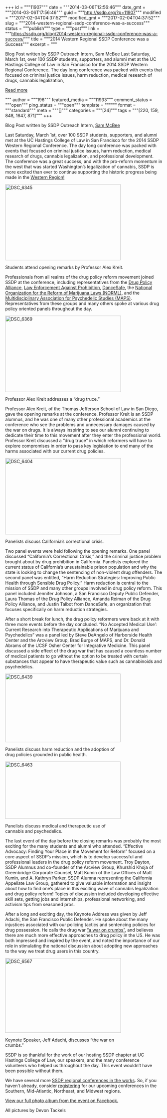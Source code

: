 +++
id = """11907"""
date = """2014-03-06T12:56:46"""
date_gmt = """2014-03-06T17:56:46"""
guid = """http://ssdp.org/?p=11907"""
modified = """2017-02-04T04:37:52"""
modified_gmt = """2017-02-04T04:37:52"""
slug = """2014-western-regional-ssdp-conference-was-a-success"""
status = """publish"""
type = """post"""
link = """https://ssdp.org/blog/2014-western-regional-ssdp-conference-was-a-success/"""
title = """2014 Western Regional SSDP Conference was a Success"""
excerpt = """<p>Blog Post written by SSDP Outreach Intern, Sam McBee Last Saturday, March 1st, over 100 SSDP students, supporters, and alumni met at the UC Hastings College of Law in San Francisco for the 2014 SSDP Western Regional Conference. The day long conference was packed with events that focused on criminal justice issues, harm reduction, medical research of drugs, cannabis legalization,</p>
<div class="h10"></div>
<p><a class="more-link2 flat" href="https://ssdp.org/blog/2014-western-regional-ssdp-conference-was-a-success/">Read more</a></p>
"""
author = """196"""
featured_media = """11933"""
comment_status = """open"""
ping_status = """open"""
template = """"""
format = """standard"""
meta = """[]"""
categories = """[24]"""
tags = """[220, 159, 848, 1647, 871]"""
+++
<p dir="ltr" id="docs-internal-guid-3a976c34-984b-1f7a-9e51-85f9a4f95640" style="text-align: left;">Blog Post written by SSDP Outreach Intern, <a href="http://ssdp.org/about/staff/sam-mcbee/" target="_blank">Sam McBee</a></p>

<p dir="ltr" style="text-align: left;">Last Saturday, March 1st, over 100 SSDP students, supporters, and alumni met at the UC Hastings College of Law in San Francisco for the 2014 SSDP Western Regional Conference. The day long conference was packed with events that focused on criminal justice issues, harm reduction, medical research of drugs, cannabis legalization, and professional development. The conference was a great success, and with the pro-reform momentum in the west that was started Washington’s legalization of cannabis, SSDP is more excited than ever to continue supporting the historic progress being made in the <a href="http://ssdp.org/chapters/west-coast/" target="_blank">Western Region!</a></p>





<div id="attachment_11912" style="width: 380px" class="wp-caption alignright"><a href="/assets/2014/03/DSC_6345.jpg"><img class="wp-image-11912 " alt="DSC_6345" src="http://ssdp.org/assets/2014/03/DSC_6345-1024x678.jpg" width="370" height="244" /></a><p class="wp-caption-text">Students attend opening remarks by Professor Alex Kreit.</p></div>

<p dir="ltr" style="text-align: left;">Professionals from all realms of the drug policy reform movement joined SSDP at the conference, including representatives from the <a href="http://www.drugpolicy.org/" target="_blank">Drug Policy Alliance</a>, <a href="http://www.leap.cc/" target="_blank">Law Enforcement Against Prohibition</a>, <a href="http://dancesafe.org/" target="_blank">DanceSafe</a>, the <a href="http://norml.org/" target="_blank">National Organization for the Reform of Marijuana Laws (NORML)</a>, and the <a href="http://maps.org/" target="_blank">Multidisciplinary Association for Psychedelic Studies (MAPS)</a>. Representatives from these groups and many others spoke at various drug policy oriented panels throughout the day.</p>





<div id="attachment_11913" style="width: 381px" class="wp-caption alignleft"><a href="/assets/2014/03/DSC_6369.jpg"><img class="wp-image-11913 " alt="DSC_6369" src="http://ssdp.org/assets/2014/03/DSC_6369-1024x678.jpg" width="371" height="245" /></a><p class="wp-caption-text">Professor Alex Kreit addresses a &#8220;drug truce.&#8221;</p></div>

<p dir="ltr" id="docs-internal-guid-3a976c34-984d-9c14-2eb8-3dbf58c02c91" style="text-align: left;">Professor Alex Kreit, of the Thomas Jefferson School of Law in San Diego, gave the opening remarks at the conference. Professor Kreit is an SSDP alumnus, and he was one of many other professional academics at the conference who see the problems and unnecessary damages caused by the war on drugs. It is always inspiring to see our alumni continuing to dedicate their time to this movement after they enter the professional world. Professor Kreit discussed a &#8220;drug truce&#8221; in which reformers will have to explore compromises in order to pass key legislation to end many of the harms associated with our current drug policies.</p>





<div id="attachment_11914" style="width: 381px" class="wp-caption alignright"><a href="/assets/2014/03/DSC_6404.jpg"><img class="wp-image-11914 " alt="DSC_6404" src="http://ssdp.org/assets/2014/03/DSC_6404-1024x678.jpg" width="371" height="245" /></a><p class="wp-caption-text">Panelists discuss California&#8217;s correctional crisis.</p></div>

<p dir="ltr" style="text-align: left;">Two panel events were held following the opening remarks. One panel discussed “California’s Correctional Crisis,” and the criminal justice problem brought about by drug prohibition in California. Panelists explored the current status of California&#8217;s unsustainable prison population and why the state is looking to change the sentencing of non-violent drug offenders. The second panel was entitled, “Harm Reduction Strategies: Improving Public Health through Sensible Drug Policy.” Harm reduction is central to the mission of SSDP and many other groups involved in drug policy reform. This panel included Jennifer Johnson, a San Francisco Deputy Public Defender, Laura Thomas of the Drug Policy Alliance, Amanda Reiman of the Drug Policy Alliance, and Justin Talbot from DanceSafe, an organization that focuses specifically on harm reduction strategies.</p>

<p dir="ltr" style="text-align: left;">After a short break for lunch, the drug policy reformers were back at it with three more events before the day concluded. &#8220;No Accepted Medical Use’: Current Research into Therapeutic Applications of Marijuana and Psychedelics” was a panel led by Steve DeAngelo of Harborside Health Center and the Arcview Group, Brad Burge of MAPS, and Dr. Donald Abrams of the UCSF Osher Center for Integrative Medicine. This panel discussed a side effect of the drug war that has caused a countless number of medical patients to go without the option to be treated with certain substances that appear to have therapeutic value such as cannabinoids and psychedelics.</p>





<div id="attachment_11915" style="width: 380px" class="wp-caption alignleft"><a href="/assets/2014/03/DSC_6439.jpg"><img class="wp-image-11915 " alt="DSC_6439" src="http://ssdp.org/assets/2014/03/DSC_6439-1024x611.jpg" width="370" height="220" /></a><p class="wp-caption-text">Panelists discuss harm reduction and the adoption of drug policies grounded in public health.</p></div>



<div id="attachment_11916" style="width: 380px" class="wp-caption alignright"><a href="/assets/2014/03/DSC_6463.jpg"><img class="wp-image-11916 " alt="DSC_6463" src="http://ssdp.org/assets/2014/03/DSC_6463-1024x511.jpg" width="370" height="184" /></a><p class="wp-caption-text">Panelists discuss medical and therapeutic use of cannabis and psychedelics.</p></div>

<p dir="ltr" id="docs-internal-guid-3a976c34-9858-a889-a554-15ac75483de2" style="text-align: left;">The last event of the day before the closing remarks was probably the most exciting for the many students and alumni who attended. “Effective Advocacy: Finding Your Place in the Movement for Reform” focused on a core aspect of SSDP’s mission, which is to develop successful and professional leaders in the drug policy reform movement. Troy Dayton, SSDP Alumnus and co-founder of the Arcview Group, Khurshid Khoja of Greenbridge Corporate Counsel, Matt Kumin of the Law Offices of Matt Kumin, and A. Kathryn Parker, SSDP Alumna representing the California Appellate Law Group, gathered to give valuable information and insight about how to find one’s place in this exciting wave of cannabis legalization and drug policy reform! Topics of discussion included developing effective skill sets, getting jobs and internships, professional networking, and activism tips from seasoned pros.</p>

<p dir="ltr" style="text-align: left;">After a long and exciting day, the Keynote Address was given by Jeff Adachi, the San Francisco Public Defender. He spoke about the many injustices associated with our policing tactics and sentencing policies for drug possession. He calls the drug war <a href="http://law.uoregon.edu/org/olr/volumes/91/2/documents/Adachi.pdf" target="_blank">&#8220;a war on crumbs”</a>, and believes there are much more effective approaches to drug policy in the US. He was both impressed and inspired by the event, and noted the importance of our role in stimulating the national discussion about adopting new approaches to the way we treat drug users in this country.</p>





<div id="attachment_11917" style="width: 381px" class="wp-caption alignleft"><a href="/assets/2014/03/DSC_6567.jpg"><img class="wp-image-11917 " alt="DSC_6567" src="http://ssdp.org/assets/2014/03/DSC_6567-1024x664.jpg" width="371" height="240" /></a><p class="wp-caption-text">Keynote Speaker, Jeff Adachi, discusses &#8220;the war on crumbs.&#8221;</p></div>

<p dir="ltr" style="text-align: left;">SSDP is so thankful for the work of our hosting SSDP chapter at UC Hastings College of Law, our speakers, and the many conference volunteers who helped us throughout the day. This event wouldn&#8217;t have been possible without them.</p>

We have several more <a href="http://ssdp.org/events/2014-ssdp-regional-conferences/" target="_blank">SSDP regional conferences in the works</a>. So, if you haven&#8217;t already, consider <a href="http://ssdp.org/events/2014-ssdp-regional-conferences/" target="_blank">registering</a> for our upcoming conferences in the Southern, Mid-Atlantic, Northeast, and Midwest regions.



<a href="https://www.facebook.com/media/set/?set=a.10152271920005767.1073741838.9750810766&amp;type=3" target="_blank">View our full photo album from the event on Facebook.</a>



All pictures by Devon Tackels

